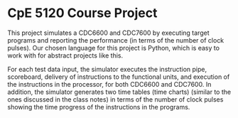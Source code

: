 # CpE 5120 Course Project
This project simulates a CDC6600 and CDC7600 by executing 
target programs and reporting the performance 
(in terms of the number of clock pulses). Our chosen language for this project is Python, which is easy
to work with for abstract projects like this.

For each test data input, the simulator executes the instruction pipe, scoreboard, 
delivery of instructions to the functional units, and execution of the instructions 
in the processor, for both CDC6600 and CDC7600.  In addition, the simulator
generates two time tables (time charts) (similar to the ones discussed in the class 
notes) in terms of the number of clock pulses showing the time progress of the 
instructions in the programs.

